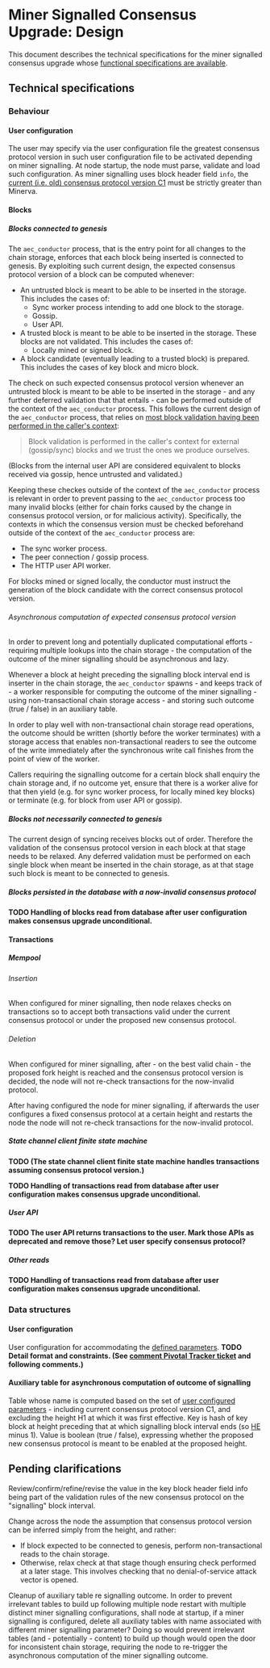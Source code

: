 # Miner Signalled Consensus Upgrade: Design

This document describes the technical specifications for the miner signalled consensus upgrade whose [functional specifications are available][fspecs].

[fspecs]: https://github.com/aeternity/protocol/blob/1ccb7fb099f7da9ba682b0039d37790050499ed1/consensus/miner_signalled_consensus.md

## Technical specifications

### Behaviour

#### User configuration

The user may specify via the user configuration file the greatest consensus protocol version in such user configuration file to be activated depending on miner signalling.
At node startup, the node must parse, validate and load such configuration.
As miner signalling uses block header field `info`, the [current (i.e. old) consensus protocol version C1][fspecs] must be strictly greater than Minerva.

#### Blocks

##### Blocks connected to genesis

The `aec_conductor` process, that is the entry point for all changes to the chain storage, enforces that each block being inserted is connected to genesis.
By exploiting such current design, the expected consensus protocol version of a block can be computed whenever:
- An untrusted block is meant to be able to be inserted in the storage.
  This includes the cases of:
  - Sync worker process intending to add one block to the storage.
  - Gossip.
  - User API.
- A trusted block is meant to be able to be inserted in the storage.
  These blocks are not validated.
  This includes the cases of:
  - Locally mined or signed block.
- A block candidate (eventually leading to a trusted block) is prepared.
  This includes the cases of key block and micro block.

The check on such expected consensus protocol version
whenever an untrusted block is meant to be able to be inserted in the storage - and any further deferred validation that that entails -
can be performed outside of the context of the `aec_conductor` process.
This follows the current design of the `aec_conductor` process,
that relies on [most block validation having been performed in the caller's context](https://github.com/aeternity/aeternity/blob/d877a856648bd69cb1b473efa9c6149725d8d74c/apps/aecore/src/aec_conductor.erl#L1072-L1074):
> Block validation is performed in the caller's context for
> external (gossip/sync) blocks and we trust the ones we
> produce ourselves.

(Blocks from the internal user API are considered equivalent to blocks received via gossip, hence untrusted and validated.)

Keeping these checkes outside of the context of the `aec_conductor` process is relevant
in order to prevent passing to the `aec_conductor` process too many invalid blocks
(either for chain forks caused by the change in consensus protocol version, or for malicious activity).
Specifically, the contexts in which the consensus version must be checked beforehand outside of the context of the `aec_conductor` process are:
- The sync worker process.
- The peer connection / gossip process.
- The HTTP user API worker.

For blocks mined or signed locally, the conductor must instruct the generation of the block candidate with the correct consensus protocol version.

###### Asynchronous computation of expected consensus protocol version

In order to prevent long and potentially duplicated computational efforts - requiring multiple lookups into the chain storage -
the computation of the outcome of the miner signalling should be asynchronous and lazy.

Whenever a block at height preceding the signalling block interval end is inserter in the chain storage,
the `aec_conductor` spawns - and keeps track of - a worker responsible for
computing the outcome of the miner signalling - using non-transactional chain storage access -
and storing such outcome (true / false) in an auxiliary table.

In order to play well with non-transactional chain storage read operations,
the outcome should be written (shortly before the worker terminates)
with a storage access that enables non-transactional readers to see the outcome of the write
immediately after the synchronous write call finishes from the point of view of the worker.

Callers requiring the signalling outcome for a certain block
shall enquiry the chain storage and, if no outcome yet,
ensure that there is a worker alive for that
then yield (e.g. for sync worker process, for locally mined key blocks) or terminate (e.g. for block from user API or gossip).

##### Blocks not necessarily connected to genesis

The current design of syncing receives blocks out of order.
Therefore the validation of the consensus protocol version in each block at that stage needs to be relaxed.
Any deferred validation must be performed on each single block when meant be inserted in the chain storage,
as at that stage such block is meant to be connected to genesis.

##### Blocks persisted in the database with a now-invalid consensus protocol

**TODO Handling of blocks read from database after user configuration makes consensus upgrade unconditional.**

#### Transactions

##### Mempool

###### Insertion

When configured for miner signalling, then node relaxes checks on transactions
so to accept both transactions valid under the current consensus protocol or under the proposed new consensus protocol.

###### Deletion

When configured for miner signalling,
after - on the best valid chain - the proposed fork height is reached and the consensus protocol version is decided,
the node will not re-check transactions for the now-invalid protocol.

After having configured the node for miner signalling,
if afterwards the user configures a fixed consensus protocol at a certain height and restarts the node
the node will not re-check transactions for the now-invalid protocol.

##### State channel client finite state machine

**TODO (The state channel client finite state machine handles transactions assuming consensus protocol version.)**

**TODO Handling of transactions read from database after user configuration makes consensus upgrade unconditional.**

##### User API

**TODO The user API returns transactions to the user. Mark those APIs as deprecated and remove those? Let user specify consensus protocol?**

##### Other reads

**TODO Handling of transactions read from database after user configuration makes consensus upgrade unconditional.**

### Data structures

#### User configuration

User configuration for accommodating the [defined parameters][fspecs].
**TODO Detail format and constraints. (See [comment Pivotal Tracker ticket](https://www.pivotaltracker.com/story/show/166642114/comments/205266011) and following comments.)**

#### Auxiliary table for asynchronous computation of outcome of signalling

Table whose name is computed based on the set of [user configured parameters][fspecs] - including current consensus protocol version C1, and excluding the height H1 at which it was first effective.
Key is hash of key block at height preceding that at which signalling block interval ends (so [HE][fspecs] minus 1).
Value is boolean (true / false), expressing whether the proposed new consensus protocol is meant to be enabled at the proposed height.

## Pending clarifications

Review/confirm/refine/revise the value in the key block header field info being part of the validation rules of the new consensus protocol on the "signalling" block interval.

Change across the node the assumption that consensus protocol version can be inferred simply from the height, and rather:
- If block expected to be connected to genesis, perform non-transactional reads to the chain storage.
- Otherwise, relax check at that stage though ensuring check performed at a later stage.
  This involves checking that no denial-of-service attack vector is opened.

Cleanup of auxiliary table re signalling outcome.
In order to prevent irrelevant tables to build up following multiple node restart with multiple distinct miner signalling configurations,
shall node at startup, if a miner signalling is configured, delete all auxiliaty tables with name associated with different miner signalling parameter?
Doing so would prevent irrelevant tables (and - potentially - content) to build up though would open the door for inconsistent chain storage,
requiring the node to re-trigger the asynchronous computation of the miner signalling outcome.
